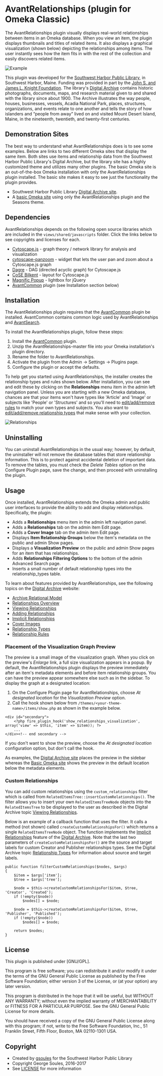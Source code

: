 # AvantRelationships (plugin for Omeka Classic)

The AvantRelationships plugin visually displays real-world relationships between items in an Omeka database. When you view an item, the plugin displays thumbnails and titles of related items. It also displays a graphical visualization (shown below) depicting the relationships among items. The user instantly sees how the item fits in with the rest of the collection and easily discovers related items.

![Example](http://swhplibrary.net/wp/wp-content/uploads/2017/09/view-relationships-2.jpg)

This plugin was developed for the [Southwest Harbor Public Library](http://www.swhplibrary.org/), in Southwest Harbor, Maine. Funding was provided in part by the [John S. and James L. Knight Foundation](https://knightfoundation.org/). The library's [Digital Archive] contains historic photographs, documents, maps, and research material given to and shared with the library since about 1900. The Archive illustrates the way people, houses, businesses, vessels, Acadia National Park, places, structures, organizations, and events relate to one another and tells the story of how islanders and “people from away” lived on and visited Mount Desert Island, Maine, in the nineteenth, twentieth, and twenty-first centuries.

## Demonstration Sites
The best way to understand what AvantRelationships does is to see some examples. Below are links to two different Omeka sites that display the same item. Both sites use items and relationship data from the Southwest Harbor Public Library's Digital Archive, but the library site has a highly customized theme and utilizes many other plugins. The basic Omeka site is an out-of-the-box Omeka installation with only the AvantRelationships plugin installed. The basic site makes it easy to see just the functionality the plugin provides.

* Southwest Harbor Public Library [Digital Archive site].
* A [basic Omeka site] using only the AvantRelationships plugin and the Seasons theme.


## Dependencies
AvantRelationships depends on the following open source libraries which are included in the `views/shared/javascripts` folder.
Click the links below to see copyrights and licenses for each.

* [Cytoscape.js](http://js.cytoscape.org/) - graph theory / network library for analysis and visualization
* [cytoscape-panzoom](https://github.com/cytoscape/cytoscape.js-panzoom) - widget that lets the user pan and zoom about a Cytoscape.js graph
* [Dagre](https://github.com/cytoscape/cytoscape.js-dagre) - DAG (directed acyclic graph) for Cytoscape.js
* [CoSE Bilkent](https://github.com/cytoscape/cytoscape.js-cose-bilkent) - layout for Cytoscape.js
* [Magnific Popup](https://github.com/dimsemenov/Magnific-Popup/) - lightbox for jQuery
* [AvantCommon](https://github.com/gsoules/AvantCommon) plugin (see Installation section below)

## Installation

The AvantRelationships plugin requires that the [AvantCommon](https://github.com/gsoules/AvantCommon) plugin be installed. AvantCommon contains common logic used by AvantRelationships and [AvantSearch](https://github.com/gsoules/AvantSearch).

To install the AvantRelationships plugin, follow these steps:

1. Install the [AvantCommon](https://github.com/gsoules/AvantCommon) plugin.
2. Unzip the AvantRelationships-master file into your Omeka installation's plugin directory.
3. Rename the folder to AvantRelationships.
4. Activate the plugin from the Admin → Settings → Plugins page.
5. Configure the plugin or accept the defaults.

To help get you started using AvantRelationships, the installer creates the relationship types and rules shown below. After installation, you can see and edit these by clicking on the **Relationships** menu item in the admin left navigation panel. Unless you are starting with a new Omeka database, chances are that your items won't have types like 'Article' and 'Image' or subjects like 'People' or 'Structures' and so you'll need to [edit/add/remove rules](http://swhplibrary.net/archive/relationship-rules/) to match your own types and subjects. You also want to [edit/add/remove relationship types](http://swhplibrary.net/archive/relationship-types/) that make sense with your collection.

![Relationships](http://swhplibrary.net/wp/wp-content/uploads/2017/09/Git-Hub-README-Relationship-Types-and-Rules.jpg)

## Uninstalling
You can uninstall AvantRelationships in the usual way; however, by default, the uninstaller will not remove the database tables that store relationship information. This is to protect against accidental deletion of important data. To remove the tables, you must check the *Delete Tables* option on the Configure Plugin page, save the change, and then proceed with uninstalling the plugin.

## Usage
Once installed, AvantRelationships extends the Omeka admin and public user interfaces to provide the ability to add and display relationships. Specifically, the plugin:
* Adds a **Relationships** menu item in the admin left navigation panel.
* Adds a **Relationships** tab on the admin item Edit page.
* Adds a **Cover Image** tab on the admin item Edit page.
* Displays **Item Relationship Groups** below the item's metadata on the public and admin Show pages.
* Displays a **Visualization Preview** on the public and admin Show pages for an item that has relationships.
* Adds **Relationships Filtering Options** to the bottom of the admin Advanced Search page.
* Inserts a small number of default relationship types into the relationship_types table.

To learn about features provided by AvantRelationships, see the following topics on the [Digital Archive](http://swhplibrary.net/archive/relationships/) website:
* [Archive Relational Model]
* [Relationships Overview]
* [Viewing Relationships]
* [Adding Relationships]
* [Implicit Relationships]
* [Cover Images]
* [Relationship Types]
* [Relationship Rules]

### Placement of the Visualization Graph Preview
The preview is a small image of the visualization graph. When you click on the preview's *Enlarge* link, a full size visualization appears in a popup. By default, the AvantRelationships plugin displays the preview immediately after an item's metadata elements and before item relationship groups. You can have the  preview appear somewhere else such as in the sidebar. To display the graph at a designated location:
1. On the Configure Plugin page for AvantRelationships, choose *At designated location* for the *Visualization Preview* option.
2. Call the hook shown below from `/themes/<your-theme-name>/items/show.php` as shown in the example below. 

```
<div id="secondary">
    <?php fire_plugin_hook('show_relationships_visualization', array('view' => $this, 'item' => $item)); ?>
    ...
</div><!-- end secondary -->
 ```

If you don't want to show the preview, choose the *At designated location* configuration option, but don't call the hook.

As examples, the [Digital Archive site] places the preview in the sidebar whereas the [Basic Omeka site] shows the preview in the default location below the metadata elements.

### Custom Relationships
You can add custom relationships using the `custom_relationships` filter which is called from `RelatedItemsTree::insertCustomRelationships()`. The filter allows you to insert your own `RelatedItemsTreeNode` objects into the `RelatedItemsTree` to be displayed to the user as described in the Digital Archive topic [Viewing Relationships].

Below is an example of a callback function that uses the filter. It calls a method (not shown) called `createCustomRelationshipsFor()` which returns a single `RelatedItemsTreeNode` object. The function implements the [Implicit Relationships] feature of the [Digital Archive]. Note that the last two parameters of `createCustomRelationshipsFor()` are the source and target labels for custom Creator and Publisher relationships types. See the Digital Archive topic [Relationship Types] for information about source and target labels.

```
public function filterCustomRelationships($nodes, $args)
{
    $item = $args['item'];
    $tree = $args['tree'];

    $node = $this->createCustomRelationshipsFor($item, $tree, 'Creator', 'Created');
    if (!empty($node))
        $nodes[] = $node;

    $node = $this->createCustomRelationshipsFor($item, $tree, 'Publisher', 'Published');
    if (!empty($node))
        $nodes[] = $node;

    return $nodes;
}
```

##  License

This plugin is published under [GNU/GPL].

This program is free software; you can redistribute it and/or modify it under
the terms of the GNU General Public License as published by the Free Software
Foundation; either version 3 of the License, or (at your option) any later
version.

This program is distributed in the hope that it will be useful, but WITHOUT
ANY WARRANTY; without even the implied warranty of MERCHANTABILITY or FITNESS
FOR A PARTICULAR PURPOSE. See the GNU General Public License for more
details.

You should have received a copy of the GNU General Public License along with
this program; if not, write to the Free Software Foundation, Inc.,
51 Franklin Street, Fifth Floor, Boston, MA 02110-1301 USA.

Copyright
---------

* Created by [gsoules](https://github.com/gsoules) for the Southwest Harbor Public Library
* Copyright George Soules, 2016-2017
* See [LICENSE](https://github.com/gsoules/AvantRelationships/blob/master/LICENSE) for more information


[Digital Archive]: http://swhplibrary.net/archive
[Digital Archive site]: http://swhplibrary.net/digitalarchive/items/show/9165
[Basic Omeka site]: http://swhplibrary.net/demo/relationships/items/show/9165
[relationships types]: http://swhplibrary.net/digitalarchive/relationships/browse
[Relationships Overview]: http://swhplibrary.net/archive/relationships/
[Viewing Relationships]: http://swhplibrary.net/archive/viewing-relationships/
[Adding Relationships]: http://swhplibrary.net/archive/adding-relationships/
[Implicit Relationships]: http://swhplibrary.net/archive/implicit-relationships/
[Cover Images]: http://swhplibrary.net/archive/cover-images/
[Relationship Types]: http://swhplibrary.net/archive/relationship-types/
[Relationship Rules]: http://swhplibrary.net/archive/relationship-rules/
[Archive Relational Model]: http://swhplibrary.net/archive/digital-relational-model/
